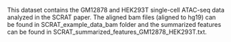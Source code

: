 This dataset contains the GM12878 and HEK293T single-cell ATAC-seq data analyzed in the SCRAT paper. The aligned bam files (aligned to hg19) can be found in SCRAT_example_data_bam folder and the summarized features can be found in SCRAT_summarized_features_GM12878_HEK293T.txt.
